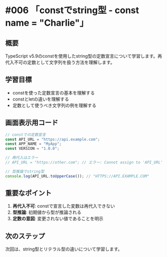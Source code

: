 # #006 「constでstring型 - const name = "Charlie"」

## 概要
TypeScript v5.9のconstを使用したstring型の定数宣言について学習します。再代入不可の定数として文字列を扱う方法を理解します。

## 学習目標
- constを使った定数宣言の基本を理解する
- constとletの違いを理解する
- 定数として使うべき文字列の例を理解する

## 画面表示用コード

```typescript
// constでの定数宣言
const API_URL = "https://api.example.com";
const APP_NAME = "MyApp";
const VERSION = "1.0.0";

// 再代入はエラー
// API_URL = "https://other.com"; // エラー: Cannot assign to 'API_URL'

// 型推論でstring型
console.log(API_URL.toUpperCase()); // "HTTPS://API.EXAMPLE.COM"
```

## 重要なポイント
1. **再代入不可**: constで宣言した変数は再代入できない
2. **型推論**: 初期値から型が推論される
3. **定数の意図**: 変更されない値であることを明示

## 次のステップ
次回は、string型とリテラル型の違いについて学習します。